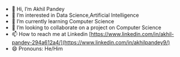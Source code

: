 - 👋 Hi, I’m Akhil Pandey
- 👀 I’m interested in Data Science,Artificial Intelligence
- 🌱 I’m currently learning Computer Science
- 💞️ I’m looking to collaborate on a project on Computer Science
- 📫 How to reach me at Linkedin [https://www.linkedin.com/in/akhil-pandey-294a612a4/](https://www.linkedin.com/in/akhilpandey9/)
- 😄 Pronouns: He/Him
 
<!---
Akhil9648/Akhil9648 is a ✨ special ✨ repository because its `README.md` (this file) appears on your GitHub profile.
You can click the Preview link to take a look at your changes.
--->
